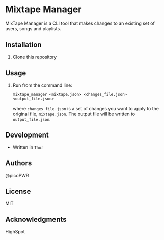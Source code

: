 # Mixtape Manager
MixTape Manager is a CLI tool that makes changes to an existing set of users, songs and playlists.

## Installation
1. Clone this repository

## Usage
1. Run from the command line:
    ``` shell
    mixtape_manager <mixtape.json> <changes_file.json> <output_file.json>
    ```
    where `changes_file.json` is a set of changes you want to apply to the original file, `mixtape.json`. The output file will be written to `output_file.json`.

## Development
* Written in `Thor`

## Authors
@picoPWR

## License
MIT

## Acknowledgments
HighSpot